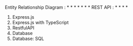 Entity Relationship Diagram : 
*
*
*
*
*
*
*
REST API :
*
*
*
*
1. Express.js
2. Express.js with TypeScript
3. RestfulAPI
4. Database
5. Database: SQL
